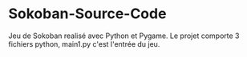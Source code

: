 # Sokoban-Source-Code
Jeu de Sokoban realisé avec Python et Pygame.
Le projet comporte 3 fichiers python, main1.py c'est l'entrée du jeu.
